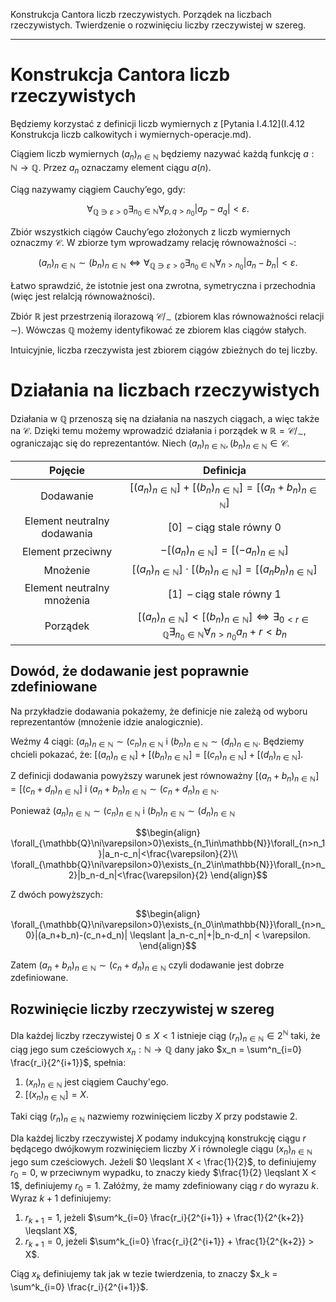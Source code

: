 Konstrukcja Cantora liczb rzeczywistych. Porządek na liczbach rzeczywistych. Twierdzenie o rozwinięciu liczby rzeczywistej w szereg.

---

# Konstrukcja Cantora liczb rzeczywistych

Będziemy korzystać z definicji liczb wymiernych z
[Pytania I.4.12](I.4.12 Konstrukcja liczb calkowitych i wymiernych-operacje.md).

Ciągiem liczb wymiernych $(a_n)_{n\in\mathbb{N}}$ będziemy nazywać każdą funkcję $a: \mathbb{N} \rightarrow \mathbb{Q}$. Przez $a_n$ oznaczamy element ciągu $a(n)$.

Ciąg nazywamy ciągiem Cauchy’ego, gdy:

$$\forall_{\mathbb{Q}\ni\varepsilon>0}\exists_{n_0\in\mathbb{N}}\forall_{p,q>n_0}|a_p-a_q|<\varepsilon.$$

Zbiór wszystkich ciągów Cauchy’ego złożonych z liczb wymiernych oznaczmy $\mathcal{C}$. W zbiorze tym wprowadzamy relację równoważności $\sim$:

$$(a_n)_{n\in\mathbb{N}} \sim (b_n)_{n\in\mathbb{N}} \iff \forall_{\mathbb{Q}\ni\varepsilon>0}\exists_{n_0\in\mathbb{N}}\forall_{n>n_0}|a_n-b_n|<\varepsilon.$$

Łatwo sprawdzić, że istotnie jest ona zwrotna, symetryczna i przechodnia (więc jest relalcją równoważności).

Zbiór $\mathbb{R}$ jest przestrzenią ilorazową $\mathcal{C}/_{\sim}$ (zbiorem klas równoważności relacji $\sim$).
Wówczas $\mathbb{Q}$ możemy identyfikować ze zbiorem klas ciągów stałych.

Intuicyjnie, liczba rzeczywista jest zbiorem ciągów zbieżnych do tej liczby.

# Działania na liczbach rzeczywistych

Działania w $\mathbb{Q}$ przenoszą się na działania na naszych ciągach, a więc także na $\mathcal{C}$. Dzięki temu możemy wprowadzić działania i porządek w $\mathbb{R}=\mathcal{C}/_{\sim}$, ograniczając się do reprezentantów. Niech $(a_n)_{n\in\mathbb{N}}, (b_n)_{n\in\mathbb{N}} \in\mathcal{C}$.

|Pojęcie|Definicja|
|:-----:|:-------:|
| Dodawanie |$[(a_n)_{n\in\mathbb{N}}]+[(b_n)_{n\in\mathbb{N}}]=[(a_n+b_n)_{n\in\mathbb{N}}]$ |
| Element neutralny dodawania | $[0]\;$ – ciąg stale równy $0$ |
| Element przeciwny | $-[(a_n)_{n\in\mathbb{N}}]=[(-a_n)_{n\in\mathbb{N}}]$ |
| Mnożenie | $[(a_n)_{n\in\mathbb{N}}]\cdot [(b_n)_{n\in\mathbb{N}}]=[(a_nb_n)_{n\in\mathbb{N}}]$ |
| Element neutralny mnożenia | $[1]\;$ – ciąg stale równy $1$ |
| Porządek | $[(a_n)_{n\in\mathbb{N}}]<[(b_n)_{n\in\mathbb{N}}] \iff \exists_{0<r\in\mathbb{Q}}\exists_{n_0\in\mathbb{N}}\forall_{n>n_0}a_n+r<b_n$ |

## Dowód, że dodawanie jest poprawnie zdefiniowane
Na przykładzie dodawania pokażemy, że definicje nie zależą od wyboru reprezentantów (mnożenie idzie analogicznie).

Weźmy 4 ciągi:
$(a_n)_{n\in\mathbb{N}} \sim (c_n)_{n\in\mathbb{N}}$ i $(b_n)_{n\in\mathbb{N}} \sim (d_n)_{n\in\mathbb{N}}$. Będziemy chcieli pokazać, że:
$[(a_n)_{n\in\mathbb{N}}] + [(b_n)_{n\in\mathbb{N}}] = [(c_n)_{n\in\mathbb{N}}] +  [(d_n)_{n\in\mathbb{N}}]$.

Z definicji dodawania powyższy warunek jest równoważny $[(a_n + b_n)_{n\in\mathbb{N}}] = [(c_n + d_n)_{n\in\mathbb{N}}]$
i $(a_n + b_n)_{n\in\mathbb{N}} \sim (c_n + d_n)_{n\in\mathbb{N}}$.

Ponieważ $(a_n)_{n\in\mathbb{N}} \sim (c_n)_{n\in\mathbb{N}}$ i $(b_n)_{n\in\mathbb{N}} \sim (d_n)_{n\in\mathbb{N}}$

$$\begin{align}
\forall_{\mathbb{Q}\ni\varepsilon>0}\exists_{n_1\in\mathbb{N}}\forall_{n>n_1}|a_n-c_n|<\frac{\varepsilon}{2}\\
\forall_{\mathbb{Q}\ni\varepsilon>0}\exists_{n_2\in\mathbb{N}}\forall_{n>n_2}|b_n-d_n|<\frac{\varepsilon}{2}
\end{align}$$

Z dwóch powyższych:

$$\begin{align}
\forall_{\mathbb{Q}\ni\varepsilon>0}\exists_{n_0\in\mathbb{N}}\forall_{n>n_0}|(a_n+b_n)-(c_n+d_n)| \leqslant |a_n-c_n|+|b_n-d_n| < \varepsilon.
\end{align}$$

Zatem $(a_n + b_n)_{n\in\mathbb{N}} \sim (c_n + d_n)_{n\in\mathbb{N}}$ czyli dodawanie jest dobrze zdefiniowane.

## Rozwinięcie liczby rzeczywistej w szereg

Dla każdej liczby rzeczywistej $0 \leqslant X < 1$ istnieje ciąg $(r_n)_{n\in\mathbb{N}} \in 2^\mathbb{N}$ taki, że ciąg jego sum cześciowych $x_n: \mathbb{N} \rightarrow \mathbb{Q}$ dany jako $x_n = \sum^n_{i=0} \frac{r_i}{2^{i+1}}$, spełnia:

1. $(x_n)_{n\in\mathbb{N}}$ jest ciągiem Cauchy'ego.
2. $[(x_n)_{n\in\mathbb{N}}] = X$.

Taki ciąg $(r_n)_{n\in\mathbb{N}}$ nazwiemy rozwinięciem liczby $X$ przy podstawie 2.

Dla każdej liczby rzeczywistej $X$ podamy indukcyjną konstrukcję ciągu $r$ będącego dwójkowym rozwinięciem liczby $X$ i równolegle
ciągu $(x_n)_{n\in\mathbb{N}}$ jego sum cześciowych. Jeżeli $0 \leqslant X < \frac{1}{2}$, to definiujemy $r_0 = 0$, w przeciwnym wypadku, to znaczy
kiedy $\frac{1}{2} \leqslant X < 1$, definiujemy $r_0 = 1$. Załóżmy, że mamy zdefiniowany ciąg $r$ do wyrazu $k$. Wyraz $k+1$ definiujemy:

1. $r_{k+1} = 1$, jeżeli $\sum^k_{i=0} \frac{r_i}{2^{i+1}} + \frac{1}{2^{k+2}} \leqslant X$,
2. $r_{k+1} = 0$, jeżeli $\sum^k_{i=0} \frac{r_i}{2^{i+1}} + \frac{1}{2^{k+2}} > X$.

Ciąg $x_k$ definiujemy tak jak w tezie twierdzenia, to znaczy $x_k = \sum^k_{i=0} \frac{r_i}{2^{i+1}}$.
